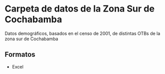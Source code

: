 # Carpeta de datos de la Zona Sur de Cochabamba

Datos demográficos, basados en el censo de 2001, de distintas OTBs de la zona sur de Cochabamba

## Formatos
- Excel